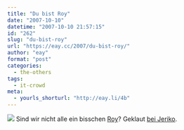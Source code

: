 ```yaml
---
title: "Du bist Roy"
date: "2007-10-10"
datetime: "2007-10-10 21:57:15"
id: "262"
slug: "du-bist-roy"
url: "https://eay.cc/2007/du-bist-roy/"
author: "eay"
format: "post"
categories:
  - the-others
tags:
  - it-crowd
meta:
  - yourls_shorturl: "http://eay.li/4b"
---
```


![](/uploads/2007/dubistroy.jpg) Sind wir nicht alle ein bisschen [Roy](//eay.cc/2007/have-you-tried-turning-it-off-and-on-again/)? Geklaut [bei Jeriko](http://www.i-jeriko.de/2007/10/09/du-bist-roy/).
